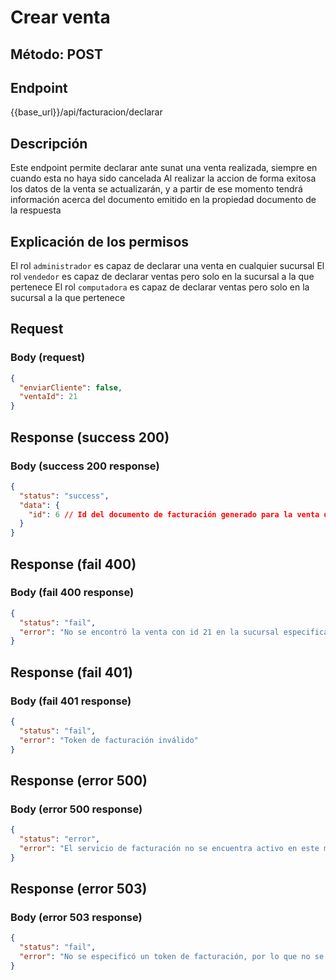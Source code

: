 # Crear venta

## Método: POST

## Endpoint

{{base_url}}/api/facturacion/declarar

## Descripción

Este endpoint permite declarar ante sunat una venta realizada, siempre en cuando esta no haya sido cancelada
Al realizar la accion de forma exitosa los datos de la venta se actualizarán, y a partir de ese momento tendrá información acerca del documento emitido en la propiedad documento de la respuesta

## Explicación de los permisos

El rol `administrador` es capaz de declarar una venta en cualquier sucursal
El rol `vendedor` es capaz de declarar ventas pero solo en la sucursal a la que pertenece
El rol `computadora` es capaz de declarar ventas pero solo en la sucursal a la que pertenece

## Request

### Body (request)

```json
{
  "enviarCliente": false,
  "ventaId": 21
}
```

## Response (success 200)

### Body (success 200 response)

```json
{
  "status": "success",
  "data": {
    "id": 6 // Id del documento de facturación generado para la venta declarada
  }
}
```

## Response (fail 400)

### Body (fail 400 response)

```json
{
  "status": "fail",
  "error": "No se encontró la venta con id 21 en la sucursal especificada" // El mensaje de error varía dependiendo del tipo de error
}
```

## Response (fail 401)

### Body (fail 401 response)

```json
{
  "status": "fail",
  "error": "Token de facturación inválido"
}
```

## Response (error 500)

### Body (error 500 response)

```json
{
  "status": "error",
  "error": "El servicio de facturación no se encuentra activo en este momento"
}
```

## Response (error 503)

### Body (error 503 response)

```json
{
  "status": "fail",
  "error": "No se especificó un token de facturación, por lo que no se puede utilizar este servicio."
}
```
